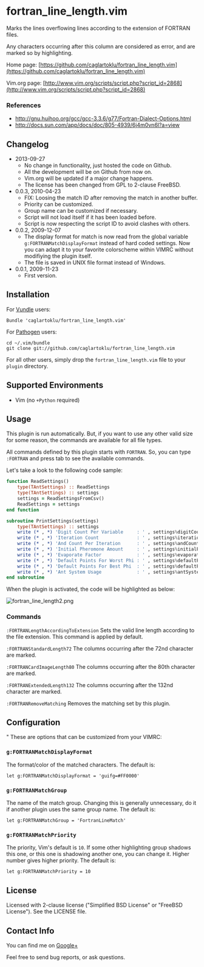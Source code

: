 # fortran_line_length.vim

Marks the lines overflowing lines according to the extension of FORTRAN files.

Any characters occurring after this column are considered as
error, and are marked so by highlighting.

Home page:
[https://github.com/caglartoklu/fortran_line_length.vim](https://github.com/caglartoklu/fortran_line_length.vim)

Vim.org page:
[http://www.vim.org/scripts/script.php?script_id=2868](http://www.vim.org/scripts/script.php?script_id=2868)

### References

- http://gnu.huihoo.org/gcc/gcc-3.3.6/g77/Fortran-Dialect-Options.html
- http://docs.sun.com/app/docs/doc/805-4939/6j4m0vn6l?a=view

## Changelog

- 2013-09-27
  - No change in functionality, just hosted the code on Github.
  - All the development will be on Github from now on.
  - Vim.org will be updated if a major change happens.
  - The license has been changed from GPL to 2-clause FreeBSD.
- 0.0.3, 2010-04-23
  - FIX: Loosing the match ID after removing the match in another buffer.
  - Priority can be customized.
  - Group name can be customized if necessary.
  - Script will not load itself if it has been loaded before.
  - Script is now respecting the script ID to avoid clashes with others.
- 0.0.2, 2009-12-07
  - The display format for match is now read from the global variable
    `g:FORTRANMatchDisplayFormat` instead of hard coded settings.
    Now you can adapt it to your favorite colorscheme within VIMRC
    without modifiying the plugin itself.
  - The file is saved in UNIX file format instead of Windows.
- 0.0.1, 2009-11-23
  - First version.

## Installation

For [Vundle](https://github.com/gmarik/vundle) users:

    Bundle 'caglartoklu/fortran_line_length.vim'

For [Pathogen](https://github.com/tpope/vim-pathogen) users:

    cd ~/.vim/bundle
    git clone git://github.com/caglartoklu/fortran_line_length.vim

For all other users, simply drop the `fortran_line_length.vim` file to your
`plugin` directory.


## Supported Environments
- Vim (no `+Python` required)


## Usage

This plugin is run automatically. But, if you want to
use any other valid size for some reason, the commands
are available for all file types.

All commands defined by this plugin starts with `FORTRAN`.
So, you can type `:FORTRAN` and press tab to see the available commands.

Let's take a look to the following code sample:

```fortran
function ReadSettings()
    type(TAntSettings) :: ReadSettings
    type(TAntSettings) :: settings
    settings = ReadSettingsFromCsv()
    ReadSettings = settings
end function

subroutine PrintSettings(settings)
    type(TAntSettings) :: settings
    write (* , *) 'Digit Count Per Variable     : ' , settings%digitCountPerVariable
    write (* , *) 'Iteration Count              : ' , settings%iterationCount
    write (* , *) 'And Count Per Iteration      : ' , settings%andCountPerIteration
    write (* , *) 'Initial Pheromone Amount     : ' , settings%initialPheromoneAmount
    write (* , *) 'Evaporate Factor             : ' , settings%evaporateFactor
    write (* , *) 'Default Points For Worst Phi : ' , settings%defaultPointsForWorstPhi
    write (* , *) 'Default Points For Best Phi  : ' , settings%defaultPointsForBestPhi
    write (* , *) 'Ant System Usage             : ' , settings%antSystemUsage
end subroutine
```

When the plugin is activated,
the code will be highlighted as below:

![fortran_line_length2.png](https://raw.github.com/caglartoklu/fortran_line_length.vim/media/fortran_line_length2.png)

### Commands

`:FORTRANLengthAccordingToExtension`
   Sets the valid line length according to the file extension.
   This command is applied by default.

`:FORTRANStandardLength72`
   The columns occurring after the 72nd character are marked.

`:FORTRANCardImageLength80`
   The columns occurring after the 80th character are marked.

`:FORTRANExtendedLength132`
   The columns occurring after the 132nd character are marked.

`:FORTRANRemoveMatching`
   Removes the matching set by this plugin.

## Configuration

" These are options that can be customized from your VIMRC:

### `g:FORTRANMatchDisplayFormat`
The format/color of the matched characters.
The default is:

    let g:FORTRANMatchDisplayFormat = 'guifg=#FF0000'

### `g:FORTRANMatchGroup`
The name of the match group. Changing this is generally unnecessary,
do it if another plugin uses the same group name.
The default is:

    let g:FORTRANMatchGroup = 'FortranLineMatch'

### `g:FORTRANMatchPriority`

The priority, Vim's default is `10`.
If some other highlighting group shadows this one, or this one
is shadowing another one, you can change it.
Higher number gives higher priority.
The default is:

    let g:FORTRANMatchPriority = 10

## License
Licensed with 2-clause license ("Simplified BSD License" or "FreeBSD License").
See the LICENSE file.


## Contact Info
You can find me on
[Google+](https://plus.google.com/108566243864924912767/posts)

Feel free to send bug reports, or ask questions.
